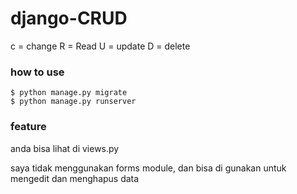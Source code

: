 # django-CRUD
c = change
R = Read
U = update
D = delete

### how to use
```
$ python manage.py migrate
$ python manage.py runserver
```

### feature 

anda bisa lihat di views.py

saya tidak menggunakan forms module, dan bisa di gunakan untuk mengedit dan menghapus data
